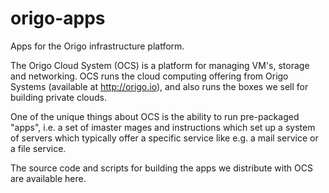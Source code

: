 # origo-apps
Apps for the Origo infrastructure platform.

The Origo Cloud System (OCS) is a platform for managing VM's, storage and networking.
OCS runs the cloud computing offering from Origo Systems (available at http://origo.io), and also runs the
boxes we sell for building private clouds.

One of the unique things about OCS is the ability to run pre-packaged "apps", i.e. a set of imaster mages and
instructions which set up a system of servers which typically offer a specific service like e.g. a mail service
or a file service.

The source code and scripts for building the apps we distribute with OCS are available here.
